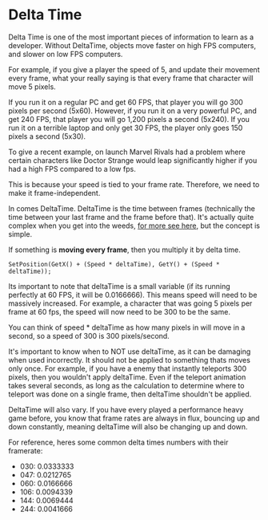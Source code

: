 #  Delta Time
Delta Time is one of the most important pieces of information to learn as a developer. Without DeltaTime, objects move faster on high FPS computers, and slower on low FPS computers.

For example, if you give a player the speed of 5, and update their movement every frame, what your really saying is that every frame that character will move 5 pixels. 

If you run it on a regular PC and get 60 FPS, that player you will go 300 pixels per second (5x60).
However, if you run it on a very powerful PC, and get 240 FPS, that player you will go 1,200 pixels a second (5x240).
If you run it on a terrible laptop and only get 30 FPS, the player only goes 150 pixels a second (5x30).

To give a recent example, on launch Marvel Rivals had a problem where certain characters like Doctor Strange would leap significantly higher if you had a high FPS compared to a low fps. 

This is because your speed is tied to your frame rate. Therefore, we need to make it frame-independent.

In comes DeltaTime. DeltaTime is the time between frames (technically the time between your last frame and the frame before that).
It's actually quite complex when you get into the weeds, [for more see here](https://www.youtube.com/watch?v=yGhfUcPjXuE), but the concept is simple.

If something is **moving every frame**, then you multiply it by delta time. 

```
SetPosition(GetX() + (Speed * deltaTime), GetY() + (Speed * deltaTime));
```

Its important to note that deltaTime is a small variable (if its running perfectly at 60 FPS, it will be 0.0166666).
This means speed will need to be massively increased. For example, a character that was going 5 pixels per frame at 60 fps, the speed will now need to be 300 to be the same.

You can think of speed * deltaTime as how many pixels in will move in a second, so a speed of 300 is 300 pixels/second.

It's important to know when to NOT use deltaTime, as it can be damaging when used incorrectly. It should not be applied to something thats moves only once. 
For example, if you have a enemy that instantly teleports 300 pixels, then you wouldn't apply deltaTime. Even if the teleport animation takes several seconds, as long as the calculation to determine where to teleport was done on a single frame, then deltaTime shouldn't be applied.

DeltaTime will also vary. If you have every played a performance heavy game before, you know that frame rates are always in flux, bouncing up and down constantly, meaning deltaTime will also be changing up and down.

For reference, heres some common delta times numbers with their framerate:
- 030: 0.0333333
- 047: 0.0212765
- 060: 0.0166666
- 106: 0.0094339
- 144: 0.0069444
- 244: 0.0041666